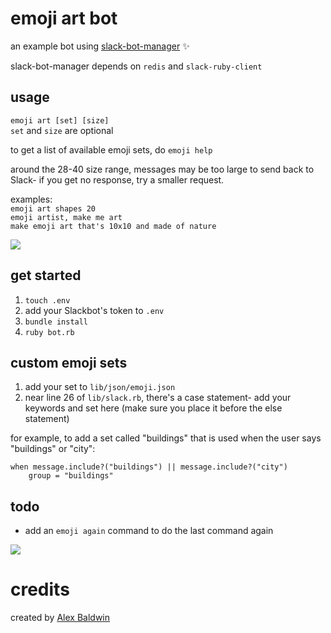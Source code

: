 # emoji art bot

an example bot using [slack-bot-manager](https://github.com/betaworks/slack-bot-manager) :sparkles:

slack-bot-manager depends on `redis` and `slack-ruby-client`

## usage
`emoji art [set] [size]`  
`set` and `size` are optional

to get a list of available emoji sets, do `emoji help`

around the 28-40 size range, messages may be too large to send back to Slack- if you get no response, try a smaller request.

examples:  
`emoji art shapes 20`  
`emoji artist, make me art`  
`make emoji art that's 10x10 and made of nature`

![](http://i.imgur.com/d3Y0R1X.png)

## get started

1. `touch .env`
2. add your Slackbot's token to `.env`
3. `bundle install`
4. `ruby bot.rb`

## custom emoji sets

1. add your set to `lib/json/emoji.json`
2. near line 26 of `lib/slack.rb`, there's a case statement- add your keywords and set here (make sure you place it before the else statement)

for example, to add a set called "buildings" that is used when the user says "buildings" or "city":
```
when message.include?("buildings") || message.include?("city")
	group = "buildings"
```

## todo
- add an `emoji again` command to do the last command again

![](http://i.imgur.com/oZIs3A4.png)


# credits

created by [Alex Baldwin](http://bldwn.co)
